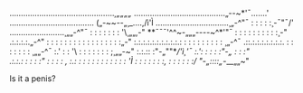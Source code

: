 ………………………………………._¸„„„„_
…………………….…………...„--~*'¯…….'\
………….…………………… („-~~--„¸_….,/ì'Ì
…….…………………….¸„-^"¯ : : : : :¸-¯"¯/'
……………………¸„„-^"¯ : : : : : : : '\¸„„,-"
**¯¯¯'^^~-„„„----~^*'"¯ : : : : : : : : : :¸-"
.:.:.:.:.„-^" : : : : : : : : : : : : : : : : :„-"
:.:.:.:.:.:.:.:.:.:.: : : : : : : : : : ¸„-^¯
.::.:.:.:.:.:.:.:. : : : : : : : ¸„„-^¯
:.' : : '\ : : : : : : : ;¸„„-~"
:.:.:: :"-„""***/*'ì¸'¯
:.': : : : :"-„ : : :"\
.:.:.: : : : :" : : : : \,
:.: : : : : : : : : : : : 'Ì
: : : : : : :, : : : : : :/
"-„_::::_„-*__„„~"

Is it a penis?
